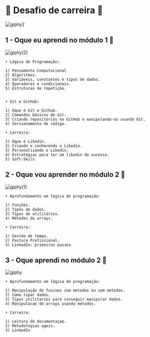<h1>  🚀 Desafio de carreira 🚀 </h1>

![giphy2](https://github.com/user-attachments/assets/61ade58c-750a-4abf-9a48-768e96f0bea2)


## 1 - Oque eu aprendi no módulo 1 🤔 <br>
![giphy(2)](https://github.com/user-attachments/assets/d81cced4-d8a6-458e-96b7-bcbe106f864d)


    • Lógica de Programação: 
    
    1) Pensamento Computacional
    2) Algoritmos.
    3) Variáveis, constantes e tipos de dados.
    4) Operadores e condicionais.
    5) Estruturas de repetição.
    

    • Git e GitHub:
    
    1) Oque é Git e Github.
    2) Comandos básicos de Git.
    3) Criando repositórios no GitHub e manipulando-os usando Git.
    4) Versionamento de código.

    • Carreira:
    
    1) Oque é Likedin.
    2) Criando e conhecendo o Likedin.
    3) Personalizando o Likedin.
    4) Estratégias para ter um likedin de sucesso.
    5) Soft-Skils
    
    

## 2 - Oque vou aprender no módulo 2 🤔 <br>
![giphy(1)](https://github.com/user-attachments/assets/67cb385e-bf64-490c-91c2-fb7c7e80a288)

    • Aprofundamento em lógica de programação:
    
    1) Funções.
    2) Tipos de dados.
    3) Tipos de utilitários.
    4) Métodos de arrays.

    • Carreira:
    
    1) Gestão de tempo.
    2) Postura Profissional.
    3) LinkedIn: primeiros passos
    


## 3 - Oque aprendi no módulo 2 🤔 
![giphy](https://github.com/user-attachments/assets/9794b811-7480-49af-be54-c457a46cadd4)

    • Aprofundamento em lógica de programação:
    
    1) Manipulação de funcoes com metodos ou sem metodos.
    2) Como tipar dados.
    3) Tipos utilitarios para conseguir manipular dados.
    4) Manipulacao de arrays usando metodos.

    • Carreira:
    
    1) Leitura de documentaçao.
    2) Metodologias ageis.
    3) LinkedIn


    
